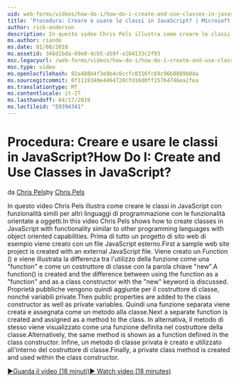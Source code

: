 ```yaml
---
uid: web-forms/videos/how-do-i/how-do-i-create-and-use-classes-in-javascript
title: 'Procedura: Creare e usare le classi in JavaScript? | Microsoft Docs'
author: rick-anderson
description: In questo video Chris Pels illustra come creare le classi in JavaScript con funzionalità simili per altri linguaggi di programmazione con funzionalità orientate a oggetti...
ms.author: riande
ms.date: 01/08/2010
ms.assetid: 348d1bda-69e0-4cb5-a59f-a104133c2f93
msc.legacyurl: /web-forms/videos/how-do-i/how-do-i-create-and-use-classes-in-javascript
msc.type: video
ms.openlocfilehash: 92a488b4f3e9b4c6ccfc0316fc69c96b8889b04a
ms.sourcegitcommit: 0f1119340e4464720cfd16d0ff15764746ea1fea
ms.translationtype: MT
ms.contentlocale: it-IT
ms.lasthandoff: 04/17/2019
ms.locfileid: "59394341"
---
```

# <a name="how-do-i-create-and-use-classes-in-javascript"></a><span data-ttu-id="9936a-104">Procedura: Creare e usare le classi in JavaScript?</span><span class="sxs-lookup"><span data-stu-id="9936a-104">How Do I: Create and Use Classes in JavaScript?</span></span>

<span data-ttu-id="9936a-105">da [Chris Pels](https://twitter.com/chrispels)</span><span class="sxs-lookup"><span data-stu-id="9936a-105">by [Chris Pels](https://twitter.com/chrispels)</span></span>

<span data-ttu-id="9936a-106">In questo video Chris Pels illustra come creare le classi in JavaScript con funzionalità simili per altri linguaggi di programmazione con le funzionalità orientate a oggetti.</span><span class="sxs-lookup"><span data-stu-id="9936a-106">In this video Chris Pels shows how to create classes in JavaScript with functionality similar to other programming languages with object oriented capabilities.</span></span> <span data-ttu-id="9936a-107">Prima di tutto un progetto di sito web di esempio viene creato con un file JavaScript esterno.</span><span class="sxs-lookup"><span data-stu-id="9936a-107">First a sample web site project is created with an external JavaScript file.</span></span> <span data-ttu-id="9936a-108">Viene creato un Function () e viene illustrata la differenza tra l'utilizzo della funzione come una "function" e come un costruttore di classe con la parola chiave "new".</span><span class="sxs-lookup"><span data-stu-id="9936a-108">A function() is created and the difference between using the function as a "function" and as a class constructor with the "new" keyword is discussed.</span></span> <span data-ttu-id="9936a-109">Proprietà pubbliche vengono quindi aggiunte per il costruttore di classe, nonché variabili private.</span><span class="sxs-lookup"><span data-stu-id="9936a-109">Then public properties are added to the class constructor as well as private variables.</span></span> <span data-ttu-id="9936a-110">Quindi una funzione separata viene creata e assegnata come un metodo alla classe.</span><span class="sxs-lookup"><span data-stu-id="9936a-110">Next a separate function is created and assigned as a method to the class.</span></span> <span data-ttu-id="9936a-111">In alternativa, il metodo di stesso viene visualizzato come una funzione definita nel costruttore della classe.</span><span class="sxs-lookup"><span data-stu-id="9936a-111">Alternatively, the same method is shown as a function defined in the class constructor.</span></span> <span data-ttu-id="9936a-112">Infine, un metodo di classe privata è creato e utilizzato all'interno del costruttore di classe.</span><span class="sxs-lookup"><span data-stu-id="9936a-112">Finally, a private class method is created and used within the class constructor.</span></span>

[<span data-ttu-id="9936a-113">&#9654;Guarda il video (18 minuti)</span><span class="sxs-lookup"><span data-stu-id="9936a-113">&#9654; Watch video (18 minutes)</span></span>](https://channel9.msdn.com/Blogs/ASP-NET-Site-Videos/how-do-i-create-and-use-classes-in-javascript)
